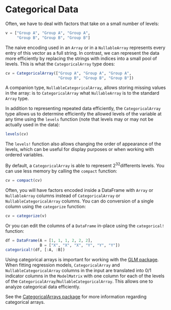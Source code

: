 # Categorical Data

Often, we have to deal with factors that take on a small number of levels:

```julia
v = ["Group A", "Group A", "Group A",
     "Group B", "Group B", "Group B"]
```

The naive encoding used in an `Array` or in a `NullableArray` represents every entry of this vector as a full string. In contrast, we can represent the data more efficiently by replacing the strings with indices into a small pool of levels. This is what the `CategoricalArray` type does:

```julia
cv = CategoricalArray(["Group A", "Group A", "Group A",
                       "Group B", "Group B", "Group B"])
```

A companion type, `NullableCategoricalArray`, allows storing missing values in the array: is to `CategoricalArray` what `NullableArray` is to the standard `Array` type.

In addition to representing repeated data efficiently, the `CategoricalArray` type allows us to determine efficiently the allowed levels of the variable at any time using the `levels` function (note that levels may or may not be actually used in the data):

```julia
levels(cv)
```

The `levels!` function also allows changing the order of appearance of the levels, which can be useful for display purposes or when working with ordered variables.

By default, a `CategoricalArray` is able to represent 2<sup>32</sup>differents levels. You can use less memory by calling the `compact` function:

```julia
cv = compact(cv)
```

Often, you will have factors encoded inside a DataFrame with `Array` or `NullableArray` columns instead of `CategoricalArray` or `NullableCategoricalArray` columns. You can do conversion of a single column using the `categorize` function:

```julia
cv = categorize(v)
```

Or you can edit the columns of a `DataFrame` in-place using the `categorical!` function:

```julia
df = DataFrame(A = [1, 1, 1, 2, 2, 2],
               B = ["X", "X", "X", "Y", "Y", "Y"])
categorical!(df, [:A, :B])
```

Using categorical arrays is important for working with the [GLM package](https://github.com/JuliaStats/GLM.jl). When fitting regression models, `CategoricalArray` and `NullableCategoricalArray` columns in the input are translated into 0/1 indicator columns in the `ModelMatrix` with one column for each of the levels of the `CategoricalArray`/`NullableCategoricalArray`. This allows one to analyze categorical data efficiently.

See the [CategoricalArrays package](https://github.com/nalimilan/CategoricalArrays.jl) for more information regarding categorical arrays.
